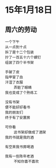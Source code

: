 
# 15年1月18日

## 周六的劳动

	一个下午
	从一点到十点
	拆了是十二个包装
	拧了一百五十六个螺钉
	组装了四个半书架
	
	手破了皮
	指甲冒了血
	汗湿了衣服
		弄脏了眼睛
	我也变成了个熟练工
	
	没有书架
	便不能好好看书
	我的朋友们
	终于有了安置房
	
	可你看
		这书架却做成了酒架
	我的书就是我的酒
	
	有空来我书房喝酒

	我有一些陈年老酒
		不知你喜不喜欢

	